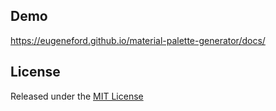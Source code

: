 ## Demo
https://eugeneford.github.io/material-palette-generator/docs/

## License
Released under the [MIT License](https://github.com/eugeneford/material-palette-generator/blob/master/LICENSE)
